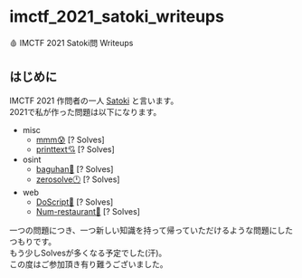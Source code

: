 # imctf_2021_satoki_writeups
🩸 IMCTF 2021 Satoki問 Writeups 

## はじめに
IMCTF 2021 作問者の一人 [Satoki](https://twitter.com/satoki00) と言います。  
2021で私が作った問題は以下になります。  

- misc
  - [mmm😰](misc/mmm) [? Solves]  
  - [printtext💘](misc/printtext) [? Solves]  
- osint
  - [baguhan💸](osint/baguhan) [? Solves]  
  - [zerosolve🕛](osint/zerosolve) [? Solves]  
- web
  - [DoScript🐣](web/DoScript) [? Solves]  
  - [Num-restaurant🍷](web/Num-restaurant) [? Solves]  

一つの問題につき、一つ新しい知識を持って帰っていただけるような問題にしたつもりです。  
もう少しSolvesが多くなる予定でした(汗)。  
この度はご参加頂き有り難うございました。  

